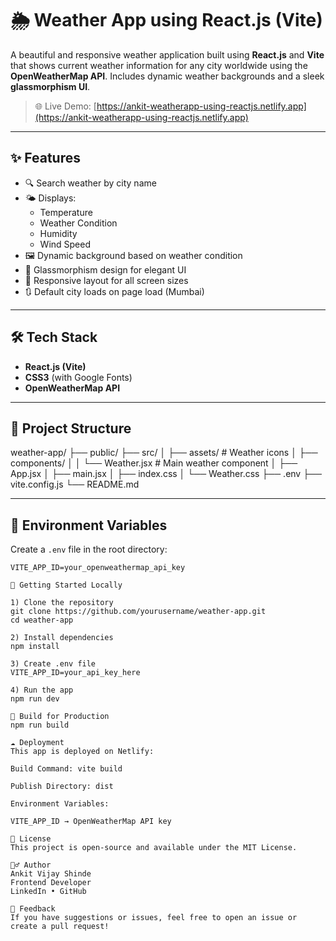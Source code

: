 # 🌦️ Weather App using React.js (Vite)

A beautiful and responsive weather application built using **React.js** and **Vite** that shows current weather information for any city worldwide using the **OpenWeatherMap API**. Includes dynamic weather backgrounds and a sleek **glassmorphism UI**.

> 🌐 Live Demo: [https://ankit-weatherapp-using-reactjs.netlify.app](https://ankit-weatherapp-using-reactjs.netlify.app)

---

## ✨ Features

- 🔍 Search weather by city name
- 🌤️ Displays:
  - Temperature
  - Weather Condition
  - Humidity
  - Wind Speed
- 🖼️ Dynamic background based on weather condition
- 💠 Glassmorphism design for elegant UI
- 🎯 Responsive layout for all screen sizes
- 🔃 Default city loads on page load (Mumbai)

---

## 🛠️ Tech Stack

- **React.js (Vite)**
- **CSS3** (with Google Fonts)
- **OpenWeatherMap API**

---

## 📁 Project Structure
weather-app/
├── public/
├── src/
│ ├── assets/ # Weather icons
│ ├── components/
│ │ └── Weather.jsx # Main weather component
│ ├── App.jsx
│ ├── main.jsx
│ ├── index.css
│ └── Weather.css
├── .env
├── vite.config.js
└── README.md


---

## 🔐 Environment Variables

Create a `.env` file in the root directory:

```env
VITE_APP_ID=your_openweathermap_api_key

🚀 Getting Started Locally

1) Clone the repository
git clone https://github.com/yourusername/weather-app.git
cd weather-app

2) Install dependencies
npm install

3) Create .env file
VITE_APP_ID=your_api_key_here

4) Run the app
npm run dev

🧪 Build for Production
npm run build

☁️ Deployment
This app is deployed on Netlify:

Build Command: vite build

Publish Directory: dist

Environment Variables:

VITE_APP_ID → OpenWeatherMap API key

📜 License
This project is open-source and available under the MIT License.

🙋‍♂️ Author
Ankit Vijay Shinde
Frontend Developer
LinkedIn • GitHub

💬 Feedback
If you have suggestions or issues, feel free to open an issue or create a pull request!






